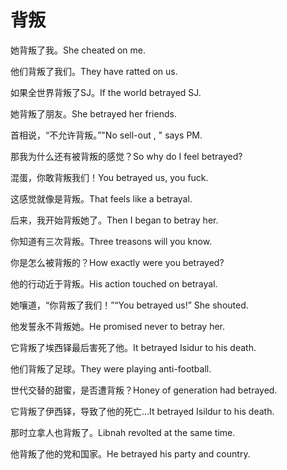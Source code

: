 # 背叛

<p><span class="chinese">她背叛了我。</span><span class="english">She cheated on me.</span></p>

<p><span class="chinese">他们背叛了我们。</span><span class="english">They have ratted on us.</span></p>

<p><span class="chinese">如果全世界背叛了SJ。</span><span class="english">If the world betrayed SJ.</span></p>

<p><span class="chinese">她背叛了朋友。</span><span class="english">She betrayed her friends.</span></p>

<p><span class="chinese">首相说，“不允许背叛。”</span><span class="english">"No sell-out , " says PM.</span></p>

<p><span class="chinese">那我为什么还有被背叛的感觉？</span><span class="english">So why do I feel betrayed?</span></p>

<p><span class="chinese">混蛋，你敢背叛我们！</span><span class="english">You betrayed us, you fuck.</span></p>

<p><span class="chinese">这感觉就像是背叛。</span><span class="english">That feels like a betrayal.</span></p>

<p><span class="chinese">后来，我开始背叛她了。</span><span class="english">Then I began to betray her.</span></p>

<p><span class="chinese">你知道有三次背叛。</span><span class="english">Three treasons will you know.</span></p>

<p><span class="chinese">你是怎么被背叛的？</span><span class="english">How exactly were you betrayed?</span></p>

<p><span class="chinese">他的行动近于背叛。</span><span class="english">His action touched on betrayal.</span></p>

<p><span class="chinese">她嚷道，“你背叛了我们！”</span><span class="english">“You betrayed us!” She shouted.</span></p>

<p><span class="chinese">他发誓永不背叛她。</span><span class="english">He promised never to betray her.</span></p>

<p><span class="chinese">它背叛了埃西铎最后害死了他。</span><span class="english">It betrayed Isidur to his death.</span></p>

<p><span class="chinese">他们背叛了足球。</span><span class="english">They were playing anti-football.</span></p>

<p><span class="chinese">世代交替的甜蜜，是否遭背叛？</span><span class="english">Honey of generation had betrayed.</span></p>

<p><span class="chinese">它背叛了伊西铎，导致了他的死亡…</span><span class="english">It betrayed Isildur to his death.</span></p>

<p><span class="chinese">那时立拿人也背叛了。</span><span class="english">Libnah revolted at the same time.</span></p>

<p><span class="chinese">他背叛了他的党和国家。</span><span class="english">He betrayed his party and country.</span></p>

